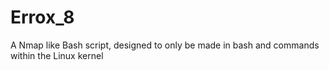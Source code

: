 # Errox_8
A Nmap like Bash script, designed to only be made in bash and commands within the Linux kernel

